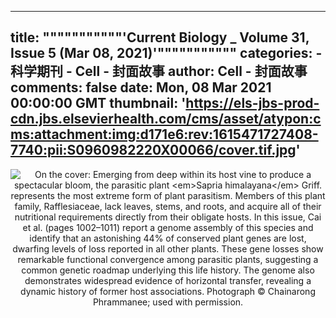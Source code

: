 
---
title: """""""""""'Current Biology _ Volume 31, Issue 5 (Mar 08, 2021)'"""""""""""
categories: 
    - 科学期刊
    - Cell - 封面故事
author: Cell - 封面故事
comments: false
date: Mon, 08 Mar 2021 00:00:00 GMT
thumbnail: 'https://els-jbs-prod-cdn.jbs.elsevierhealth.com/cms/asset/atypon:cms:attachment:img:d171e6:rev:1615471727408-7740:pii:S0960982220X00066/cover.tif.jpg'
---

<div>   
<div align="center"><img src="https://els-jbs-prod-cdn.jbs.elsevierhealth.com/cms/asset/atypon:cms:attachment:img:d171e6:rev:1615471727408-7740:pii:S0960982220X00066/cover.tif.jpg" alt="On the cover: Emerging from deep within its host vine to produce a spectacular bloom,
the parasitic plant <em>Sapria himalayana</em> Griff. represents the most extreme form of plant parasitism. Members of this plant
family, Rafflesiaceae, lack leaves, stems, and roots, and acquire all of their nutritional
requirements directly from their obligate hosts. In this issue, Cai et al. (pages
1002–1011) report a genome assembly of this species and identify that an astonishing
44% of conserved plant genes are lost, dwarfing levels of loss reported in all other
plants. These gene losses show remarkable functional convergence among parasitic plants,
suggesting a common genetic roadmap underlying this life history. The genome also
demonstrates widespread evidence of horizontal transfer, revealing a dynamic history
of former host associations. Photograph © Chainarong Phrammanee; used with permission." referrerpolicy="no-referrer"></div>  
</div>
            